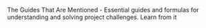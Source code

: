 The Guides That Are Mentioned - Essential guides and formulas for understanding and solving project challenges. Learn from it
